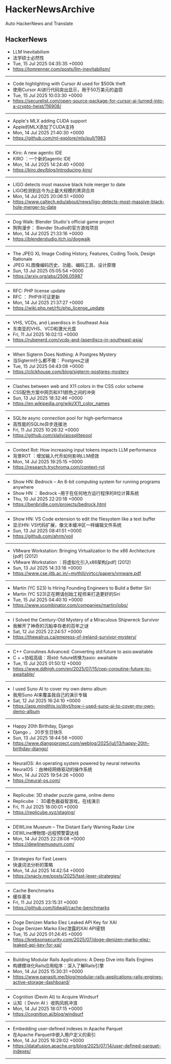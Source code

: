 # HackerNewsArchive
Auto HackerNews and Translate

## HackerNews
* LLM Inevitabilism
* 法学硕士必然性
* Tue, 15 Jul 2025 04:35:35 +0000
* https://tomrenner.com/posts/llm-inevitabilism/
----
* Code highlighting with Cursor AI used for $500k theft
* 使用Cursor AI进行代码突出显示，用于50万美元的盗窃
* Tue, 15 Jul 2025 10:03:30 +0000
* https://securelist.com/open-source-package-for-cursor-ai-turned-into-a-crypto-heist/116908/
----
* Apple's MLX adding CUDA support
* Apple的MLX添加了CUDA支持
* Mon, 14 Jul 2025 21:40:30 +0000
* https://github.com/ml-explore/mlx/pull/1983
----
* Kiro: A new agentic IDE
* KIRO ：一个新的agentic IDE
* Mon, 14 Jul 2025 14:24:40 +0000
* https://kiro.dev/blog/introducing-kiro/
----
* LIGO detects most massive black hole merger to date
* LIGO检测到迄今为止最大规模的黑洞合并
* Mon, 14 Jul 2025 20:06:51 +0000
* https://www.caltech.edu/about/news/ligo-detects-most-massive-black-hole-merger-to-date
----
* Dog Walk: Blender Studio's official game project
* 狗狗漫步： Blender Studio的官方游戏项目
* Mon, 14 Jul 2025 21:33:16 +0000
* https://blenderstudio.itch.io/dogwalk
----
* The JPEG XL Image Coding History, Features, Coding Tools, Design Rationale
* JPEG XL图像编码历史、功能、编码工具、设计原理
* Sun, 13 Jul 2025 05:05:54 +0000
* https://arxiv.org/abs/2506.05987
----
* RFC: PHP license update
* RFC ： PHP许可证更新
* Mon, 14 Jul 2025 21:37:27 +0000
* https://wiki.php.net/rfc/php_license_update
----
* VHS, VCDs, and Laserdiscs in Southeast Asia
* 东南亚的VHS、VCD和激光光盘
* Fri, 11 Jul 2025 16:02:13 +0000
* https://rubenerd.com/vcds-and-laserdiscs-in-southeast-asia/
----
* When Sigterm Does Nothing: A Postgres Mystery
* 当Sigterm什么都不做： Postgres之谜
* Tue, 15 Jul 2025 04:43:08 +0000
* https://clickhouse.com/blog/sigterm-postgres-mystery
----
* Clashes between web and X11 colors in the CSS color scheme
* CSS配色方案中网页和X11颜色之间的冲突
* Sun, 13 Jul 2025 18:32:46 +0000
* https://en.wikipedia.org/wiki/X11_color_names
----
* SQLite async connection pool for high-performance
* 高性能的SQLite异步连接池
* Fri, 11 Jul 2025 10:26:32 +0000
* https://github.com/slaily/aiosqlitepool
----
* Context Rot: How increasing input tokens impacts LLM performance
* 背景ROT ：增加输入代币如何影响LLM绩效
* Mon, 14 Jul 2025 19:25:15 +0000
* https://research.trychroma.com/context-rot
----
* Show HN: Bedrock – An 8-bit computing system for running programs anywhere
* Show HN ： Bedrock –用于在任何地方运行程序的8位计算系统
* Thu, 10 Jul 2025 22:20:18 +0000
* https://benbridle.com/projects/bedrock.html
----
* Show HN: VS Code extension to edit the filesystem like a text buffer
* 显示HN: VS代码扩展，像文本缓冲区一样编辑文件系统
* Sun, 13 Jul 2025 08:41:51 +0000
* https://github.com/ahrm/voil
----
* VMware Workstation: Bringing Virtualization to the x86 Architecture [pdf] (2012)
* VMware Workstation ：将虚拟化引入x86架构[pdf] (2012)
* Sun, 13 Jul 2025 14:33:18 +0000
* https://www.cse.iitb.ac.in/~mythili/virtcc/papers/vmware.pdf
----
* Martin (YC S23) Is Hiring Founding Engineers to Build a Better Siri
* Martin (YC S23)正在聘请创始工程师来打造更好的Siri
* Tue, 15 Jul 2025 04:40:10 +0000
* https://www.ycombinator.com/companies/martin/jobs/
----
* I Solved the Century-Old Mystery of a Miraculous Shipwreck Survivor
* 我解开了神奇的沉船幸存者的百年之谜
* Sat, 12 Jul 2025 22:24:57 +0000
* https://thewalrus.ca/empress-of-ireland-survivor-mystery/
----
* C++ Coroutines Advanced: Converting std:future to asio:awaitable
* C + +协程高级：将std: future转换为asio: awaitable
* Tue, 15 Jul 2025 01:50:12 +0000
* https://www.ddhigh.com/en/2025/07/15/cpp-coroutine-future-to-awaitable/
----
* I used Suno AI to cover my own demo album
* 我用Suno AI来覆盖我自己的演示专辑
* Sat, 12 Jul 2025 16:24:10 +0000
* https://app.mindthis.io/@yt/how-i-used-suno-ai-to-cover-my-own-demo-album
----
* Happy 20th Birthday, Django
* Django ， 20岁生日快乐
* Sun, 13 Jul 2025 18:44:56 +0000
* https://www.djangoproject.com/weblog/2025/jul/13/happy-20th-birthday-django/
----
* NeuralOS: An operating system powered by neural networks
* NeuralOS ：由神经网络驱动的操作系统
* Mon, 14 Jul 2025 19:54:26 +0000
* https://neural-os.com/
----
* Replicube: 3D shader puzzle game, online demo
* Replicube ： 3D着色器益智游戏，在线演示
* Fri, 11 Jul 2025 18:00:01 +0000
* https://replicube.xyz/staging/
----
* DEWLine Museum – The Distant Early Warning Radar Line
* DEWLine博物馆–远程预警雷达线
* Mon, 14 Jul 2025 22:28:08 +0000
* https://dewlinemuseum.com/
----
* Strategies for Fast Lexers
* 快速词法分析的策略
* Mon, 14 Jul 2025 14:42:54 +0000
* https://xnacly.me/posts/2025/fast-lexer-strategies/
----
* Cache Benchmarks
* 缓存基准
* Fri, 11 Jul 2025 23:15:31 +0000
* https://github.com/tidwall/cache-benchmarks
----
* Doge Denizen Marko Elez Leaked API Key for XAI
* Doge Denizen Marko Elez泄露的XAI API密钥
* Tue, 15 Jul 2025 01:24:45 +0000
* https://krebsonsecurity.com/2025/07/doge-denizen-marko-elez-leaked-api-key-for-xai/
----
* Building Modular Rails Applications: A Deep Dive into Rails Engines
* 构建模块化Rails应用程序：深入了解Rails引擎
* Mon, 14 Jul 2025 15:30:31 +0000
* https://www.panasiti.me/blog/modular-rails-applications-rails-engines-active-storage-dashboard/
----
* Cognition (Devin AI) to Acquire Windsurf
* 认知（ Devin AI ）收购风帆冲浪
* Mon, 14 Jul 2025 18:07:15 +0000
* https://cognition.ai/blog/windsurf
----
* Embedding user-defined indexes in Apache Parquet
* 在Apache Parquet中嵌入用户定义的索引
* Mon, 14 Jul 2025 16:29:02 +0000
* https://datafusion.apache.org/blog/2025/07/14/user-defined-parquet-indexes/
----

